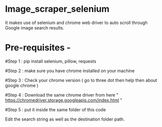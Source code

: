 # Image_scraper_selenium

It makes use of selenium and chrome web driver to auto scroll through Google image search results.

# Pre-requisites -

#Step 1 : pip install selenium, pillow, requests

#Step 2 : make sure you have chrome installed on your machine

#Step 3 : Check your chrome version ( go to three dot then help then about google chrome )

#Step 4 : Download the same chrome driver from here  " https://chromedriver.storage.googleapis.com/index.html "

#Step 5 : put it inside the same folder of this code

Edit the search string as well as the destination folder path.
